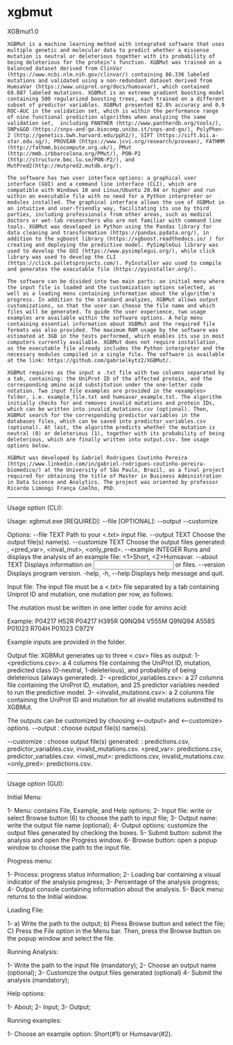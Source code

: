# xgbmut
XGBmut1.0

	XGBMut is a machine learning method with integrated software that uses multiple genetic and molecular data to predict whether a missense mutation is neutral or deleterious together with its probability of being deleterious for the protein’s function. XGBMut was trained on a balanced dataset derived from ClinVar (https://www.ncbi.nlm.nih.gov/clinvar/) containing 86.336 labeled mutations and validated using a non-redundant dataset derived from HumsaVar (https://www.uniprot.org/docs/humsavar), which contained 69.887 labeled mutations. XGBMut is an extreme gradient boosting model containing 500 regularized boosting trees, each trained on a different subset of predictor variables. XGBMut presented 82.8% accuracy and 0.9 ROC-AUC in the validation set, which is within the performance range of nine functional prediction algorithms when analyzing the same validation set,  including PANTHER (http://www.pantherdb.org/tools/), SNPs&GO (https://snps-and-go.biocomp.unibo.it/snps-and-go/), PolyPhen-2 (http://genetics.bwh.harvard.edu/pph2/), SIFT (https://sift.bii.a-star.edu.sg/), PROVEAN (https://www.jcvi.org/research/provean), FATHMM (http://fathmm.biocompute.org.uk/), PMut (http://mmb.irbbarcelona.org/PMut/), PON-P2 (http://structure.bmc.lu.se/PON-P2/), and MutPred2(http://mutpred2.mutdb.org/). 

	The software has two user interface options: a graphical user interface (GUI) and a command line interface (CLI), which are compatible with Windows 10 and Linux/Ubuntu 20.04 or higher and run within an executable file with no need for a Python interpreter or modules installed. The graphical interface allows the use of XGBMut in an intuitive and user-friendly way, facilitating its use by third parties, including professionals from other areas, such as medical doctors or wet-lab researchers who are not familiar with command line tools. XGBMut was developed in Python using the Pandas library for data cleaning and transformation (https://pandas.pydata.org/), in addition to the xgboost library (https://xgboost.readthedocs.io/ ) for creating and deploying the predictive model. PySimpleGui library was used to develop the GUI (https://www.pysimplegui.org/), while click library was used to develop the CLI (https://click.palletsprojects.com/). PyInstaller was used to compile and generates the executable file (https://pyinstaller.org/).

	The software can be divided into two main parts: an initial menu where the input file is loaded and the customization options selected, as well as a loading menu containing information about the algorithm's progress. In addition to the standard analyzes, XGBMut allows output customizations, so that the user can choose the file name and which files will be generated. To guide the user experience, two usage examples are available within the software options. A help menu containing essential information about XGBMut and the required file formats was also provided. The maximum RAM usage by the software was estimated at 3GB in the tests performed, which enables its use in most computers currently available. XGBMut does not require installation, as the executable file already includes the Python interpreter and the necessary modules compiled in a single file. The software is available at the link: https://github.com/gabrielkytz2/XGBMut/.

	XGBMut requires as the input a .txt file with two columns separated by a tab, containing: the UniProt ID of the affected protein, and the corresponding amino acid substitution under the one-letter code notation. Two input file examples are provided in the <examples> folder, i.e. example_file.txt and humsavar_example.txt. The algorithm initially checks for and removes invalid mutations and protein IDs, which can be written into invalid_mutations.csv (optional). Then, XGBMut search for the corresponding predictor variables in the databases files, which can be saved into predictor_variables.csv (optional). At last, the algorithm predicts whether the mutation is neutral (0) or deleterious (1), together with its probability of being deleterious, which are finally written into output.csv. See usage options below. 
	
	XGBMut was developed by Gabriel Rodrigues Coutinho Pereira (https://www.linkedin.com/in/gabriel-rodrigues-coutinho-pereira-biomedico/) at the University of São Paulo, Brazil, as a final project required for obtaining the title of Master in Business Administration in Data Science and Analytics. The project was oriented by professor Ricardo Limongi França Coelho, PhD.

________________________________________________________________________________________________
Usage option (CLI):

Usage: xgbmut.exe [REQUIRED]: --file <string> [OPTIONAL]: --output <string>
                  --customize <string>

Options:
  --file TEXT        Path to your <.txt> input file.
  --output TEXT      Choose the output file(s) name(s).
  --customize TEXT   Choose the output files generated: <all>, <pred_var>,
                     <inval_mut>, <only_pred>.
  --example INTEGER  Runs and displays the analysis of an example file:
                     <1>Short, <2>Humsavar.
  --about TEXT       Displays information on <input> or <output> files.
  --version          Displays program version.
  -help, -h, --help  Displays help message and quit.

Input file: 
The input file must be a <.txt> file separated by a tab containing Uniprot ID and mutation, one mutation per row, as follows:
 <Uniprot ID><tab><Mutation>

 The mutation must be written in one letter code for amino acid:
 <wild-type amino acid><position><mutated amino acid>

 Example:
 P04217   H52R
 P04217   H395R
 Q9NQ94   V555M
 Q9NQ94   A558S
 P01023   R704H
 P01023   C972Y

Example inputs are provided in the <examples> folder.

Output file: 
XGBMut generates up to three <.csv> files as output:
         1- <predictions.csv>: a 4 columns file containing the UniProt ID, mutation, predicted class (0-neutral, 1-deleterious), and probability of being deleterious (always generated).
         2- <predictor_variables.csv>: a 27 columns file containing the UniProt ID, mutation, and 25 predictor variables needed to run the predictive model.
         3- <invalid_mutations.csv>: a 2 columns file containing the UniProt ID and mutation for all invalid mutations submitted to XGBMut.

 The outputs can be customized by choosing <--output> and <--customize> options.
 --output <string>: choose output file(s) name(s).

 --customize <string>: choose output file(s) generated:
         <all>: predictions.csv, predictor_variables.csv, invalid_mutations.csv.
         <pred_var>: predictions.csv, predictor_variables.csv.
         <inval_mut>: predictions.csv, invalid_mutations.csv.
         <only_pred>: predictions.csv.

________________________________________________________________________________________________
Usage option (GUI):

Initial Menu:
 
1-	Menu: contains File, Example, and Help options;
2-	Input file: write or select Browse button (6) to choose the path to input file;
3-	Output name: write the output file name (optional);
4-	Output options: customize the output files generated by checking the boxes. 
5-	Submit button: submit the analysis and open the Progress window.
6-	Browse button: open a popup window to choose the path to the input file.


Progress menu:
 
1-	Process: progress status information;
2-	Loading bar containing a visual indicator of the analysis progress;
3-	Percentage of the analysis progress;
4-	Output console containing information about the analysis.
5-	Back menu: returns to the Initial window.

Loading File:

1-	a) Write the path to the output;
        b) Press Browse button and select the file;
        C) Press the File option in the Menu bar. Then, press the Browse button on the popup window and select the file. 
 
Running Analysis:
 
1-	Write the path to the input file (mandatory);
2-	Choose an output name (optional);
3-	Customize the output files generated (optional)
4-	Submit the analysis (mandatory);

Help options:

1-      About;
2-      Input;
3-      Output;

Running examples:
 
1-	Choose an example option: Short(#1) or Humsavar(#2).
